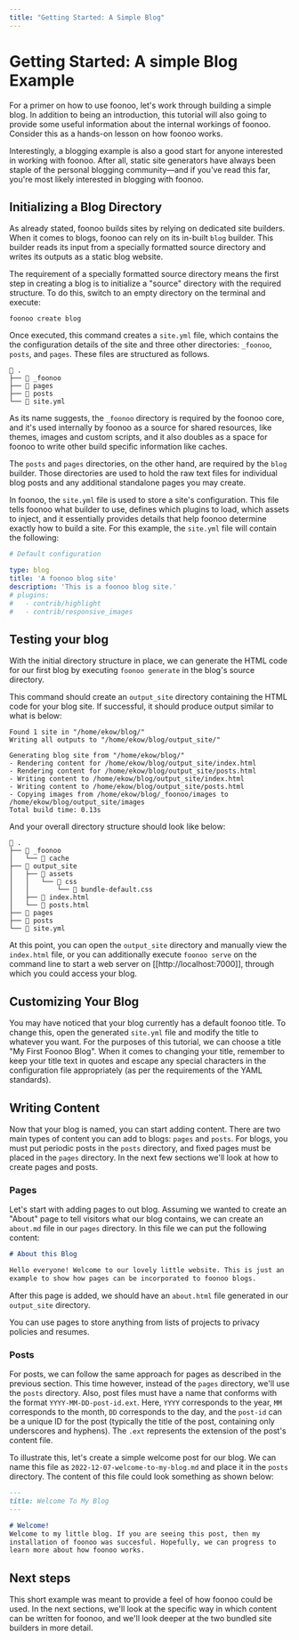 ```yaml
---
title: "Getting Started: A Simple Blog"
---
```

# Getting Started: A simple Blog Example
For a primer on how to use foonoo, let's work through building a simple blog. In addition to being an introduction, this tutorial will also going to provide some useful information about the internal workings of foonoo. Consider this as a hands-on lesson on how foonoo works.

Interestingly, a blogging example is also a good start for anyone interested in working with foonoo. After all, static site generators have always been staple of the personal blogging community&mdash;and if you've read this far, you're most likely interested in blogging with foonoo.

## Initializing a Blog Directory
As already stated, foonoo builds sites by relying on dedicated site builders. When it comes to blogs, foonoo can rely on its in-built `blog` builder. This builder reads its input from a specially formatted source directory and writes its outputs as a static blog website.

The requirement of a specially formatted source directory means the first step in creating a blog is to initialize a "source" directory with the required structure. To do this, switch to an empty directory on the terminal and execute:

```text
foonoo create blog
```

Once executed, this command creates a `site.yml` file, which contains the the configuration details of the site and three other directories: `_foonoo`,  `posts`, and `pages`. These files are structured as follows.

```text
 .
├──  _foonoo
├──  pages
├──  posts
└──  site.yml
```

As its name suggests, the `_foonoo` directory is required by the foonoo core, and it's used internally by foonoo as a source for shared resources, like themes, images and custom scripts, and it also doubles as a space for foonoo to write other build specific information like caches.

The `posts` and `pages` directories, on the other hand, are required by the `blog` builder. Those directories are used to hold the raw text files for individual blog posts and any additional standalone pages you may create.

In foonoo, the `site.yml` file is used to store a site's configuration. This file tells foonoo what builder to use, defines which plugins to load, which assets to inject, and it essentially provides details that help foonoo determine exactly how to build a site. For this example, the `site.yml` file will contain the following:

```yml
# Default configuration 

type: blog
title: 'A foonoo blog site'
description: 'This is a foonoo blog site.'
# plugins:
#   - contrib/highlight
#   - contrib/responsive_images
```

## Testing your blog
With the initial directory structure in place, we can generate the HTML code for our first blog by executing `foonoo generate`	in the blog's source directory.

This command should create an `output_site` directory containing the HTML code for your blog site. If successful, it should produce output similar to what is below:

````text
Found 1 site in "/home/ekow/blog/"
Writing all outputs to "/home/ekow/blog/output_site/"

Generating blog site from "/home/ekow/blog/"
- Rendering content for /home/ekow/blog/output_site/index.html 
- Rendering content for /home/ekow/blog/output_site/posts.html 
- Writing content to /home/ekow/blog/output_site/index.html 
- Writing content to /home/ekow/blog/output_site/posts.html 
- Copying images from /home/ekow/blog/_foonoo/images to /home/ekow/blog/output_site/images
Total build time: 0.13s
````

And your overall directory structure should look like below:

```text
 .
├──  _foonoo
│   └──  cache
├──  output_site
│   ├──  assets
│   │   └──  css
│   │       └──  bundle-default.css
│   ├──  index.html
│   └──  posts.html
├──  pages
├──  posts
└──  site.yml
```

At this point, you can open the `output_site` directory and manually view the `index.html` file, or you can additionally execute `foonoo serve` on the command line to start a web server on [[http://localhost:7000]], through which you could access your blog.

## Customizing Your Blog
You may have noticed that your blog currently has a default foonoo title. To change this, open the generated `site.yml` file and modify the title to whatever you want. For the purposes of this tutorial, we can choose a title "My First Foonoo Blog". When it comes to changing your title, remember to keep your title text in quotes and escape any special characters in the configuration file appropriately (as per the requirements of the YAML standards).

## Writing Content
Now that your blog is named, you can start adding content. There are two main types of content you can add to blogs: `pages` and `posts`. For blogs, you must put periodic posts in the `posts` directory, and fixed pages must be placed in the `pages` directory. In the next few sections we'll look at how to create pages and posts.

### Pages
Let's start with adding pages to out blog. Assuming we wanted to create an "About" page to tell visitors what our blog contains, we can create an `about.md` file in our `pages` directory. In this file we can put the following content:

````markdown
# About this Blog

Hello everyone! Welcome to our lovely little website. This is just an 
example to show how pages can be incorporated to foonoo blogs. 

````

After this page is added, we should have an `about.html` file generated in our `output_site` directory. 

You can use pages to store anything from lists of projects to privacy policies and resumes. 


### Posts
For posts, we can follow the same approach for pages as described in the previous section. This time however, instead of the `pages` directory, we'll use the `posts` directory. Also, post files must have a name that conforms with the format `YYYY-MM-DD-post-id.ext`. Here, `YYYY` corresponds to the year,  `MM` corresponds to the month, `DD` corresponds to the day, and the `post-id` can be a unique ID for the post (typically the title of the post, containing only underscores and hyphens). The `.ext` represents the extension of the post's content file.

To illustrate this, let's create a simple welcome post for our blog. We can name this file as `2022-12-07-welcome-to-my-blog.md` and place it in the `posts` directory. The content of this file could look something as shown below:

```Markdown
---
title: Welcome To My Blog
---

# Welcome!
Welcome to my little blog. If you are seeing this post, then my 
installation of foonoo was succesful. Hopefully, we can progress to 
learn more about how foonoo works.

```

## Next steps
This short example was meant to provide a feel of how foonoo could be used. In the next sections, we'll look at the specific way in which content can be written for foonoo, and we'll look deeper at the two bundled site builders in more detail.

